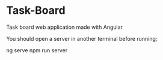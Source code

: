 # Task-Board
Task board web application made with Angular

You should open a server in another terminal before running;

ng serve
npm run server
